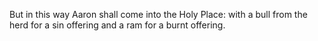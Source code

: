 But in this way Aaron shall come into the Holy Place: with a bull from the herd for a sin offering and a ram for a burnt offering.
